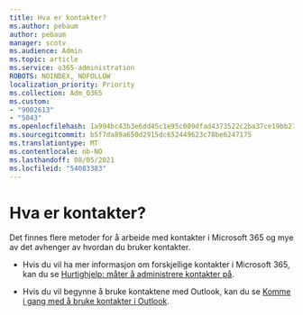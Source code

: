 ```yaml
---
title: Hva er kontakter?
ms.author: pebaum
author: pebaum
manager: scotv
ms.audience: Admin
ms.topic: article
ms.service: o365-administration
ROBOTS: NOINDEX, NOFOLLOW
localization_priority: Priority
ms.collection: Adm_O365
ms.custom:
- "9002613"
- "5043"
ms.openlocfilehash: 1a994bc43b3e6dd45c1e95c009dfad4373522c2ba37ce19bb270922e155c85b5
ms.sourcegitcommit: b5f7da89a650d2915dc652449623c78be6247175
ms.translationtype: MT
ms.contentlocale: nb-NO
ms.lasthandoff: 08/05/2021
ms.locfileid: "54083383"
---
```

# <a name="what-are-contacts"></a>Hva er kontakter?

Det finnes flere metoder for å arbeide med kontakter i Microsoft 365 og mye av det avhenger av hvordan du bruker kontakter.

- Hvis du vil ha mer informasjon om forskjellige kontakter i Microsoft 365, kan du se [Hurtighjelp: måter å administrere kontakter på](https://docs.microsoft.com/microsoft-365/admin/misc/ways-to-manage-contacts?view=o365-worldwide).

- Hvis du vil begynne å bruke kontaktene med Outlook, kan du se [Komme i gang med å bruke kontakter i Outlook](https://support.office.com/article/using-contacts-people-in-outlook-on-the-web-1e3438c7-26b2-420c-87de-3cea9d31b5cb?WT.mc_id=365AdminCSH&ui=en-US&rs=en-US&ad=US).
